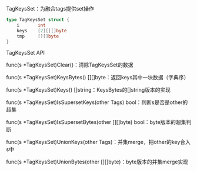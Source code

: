 TagKeysSet：为融合tags提供set操作

```go
type TagKeysSet struct {
    i		int
    keys	[2][][]byte
    tmp		[][]byte
}
```

TagKeysSet API

func(s *TagKeysSet)Clear()：清除TagKeysSet的数据

func(s *TagKeysSet)KeysBytes() \[][]byte：返回keys其中一块数据（字典序）

func(s *TagKeysSet)Keys() \[]string：KeysBytes的[]string版本的实现

func(s *TagKeysSet)IsSupersetKeys(other Tags) bool：判断s是否是other的超集

func(s *TagKeysSet)IsSupersetBytes(other \[][]byte) bool：byte版本的超集判断

func(s *TagKeysSet)UnionKeys(other Tags)：并集merge，把other的key合入s中

func(s *TagKeysSet)UnionBytes(other \[][]byte)：byte版本的并集merge实现

